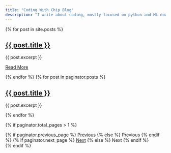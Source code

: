 ```yaml
---
title: "Coding With Chip Blog"
description: "I write about coding, mostly focused on python and ML nowadays. A blog by Ciprian Turcu"
---
```


{% for post in site.posts %}

<h2><a href="{{ post.url | relative_url }}">{{ post.title }}</a></h2>
{{ post.excerpt }}
<p><a href="{{ post.url | relative_url }}">Read More</a></p>
{% endfor %}
{% for post in paginator.posts %}
  <h2><a href="{{ post.url }}">{{ post.title }}</a></h2>
  <p>{{ post.excerpt }}</p>
{% endfor %}

{% if paginator.total_pages > 1 %}

  <div class="pagination">
    {% if paginator.previous_page %}
      <a href="{{ paginator.previous_page_path }}">Previous</a>
    {% else %}
      <span>Previous</span>
    {% endif %}
    {% if paginator.next_page %}
      <a href="{{ paginator.next_page_path }}">Next</a>
    {% else %}
      <span>Next</span>
    {% endif %}
  </div>
{% endif %}
